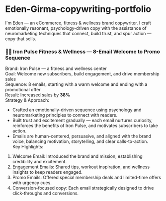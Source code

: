 # Eden-Girma-copywriting-portfolio
I'm Eden — an eCommerce, fitness &amp; wellness brand copywriter.  I craft emotionally resonant, psychology-driven copy with the assistance of neuromarketing techniques that connect, build trust, and spur action — copy that sells.
### 🏋️‍♂️ Iron Pulse Fitness & Wellness — 8-Email Welcome to Promo Sequence
Brand: Iron Pulse — a fitness and wellness center  
Goal: Welcome new subscribers, build engagement, and drive membership sales  
Sequence: 8 emails, starting with a warm welcome and ending with a promotional offer  
Result: Increased sales by **38%**  
Strategy & Approach:  
- Crafted an emotionally-driven sequence using psychology and neuromarketing principles to connect with readers.  
- Built trust and excitement gradually — each email nurtures curiosity, reinforces the benefits of Iron Pulse, and motivates subscribers to take action.  
- Emails are human-centered, persuasive, and aligned with the brand voice, balancing motivation, storytelling, and clear calls-to-action.  
Key Highlights:  
1. Welcome Email: Introduced the brand and mission, establishing credibility and excitement.  
2. Engagement Emails: Shared tips, workout inspiration, and wellness insights to keep readers engaged.  
3. Promo Emails: Offered special membership deals and limited-time offers with urgency cues.  
4. Conversion-focused copy: Each email strategically designed to drive click-throughs and conversions.  


